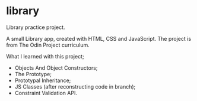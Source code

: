 # library

Library practice project.

A small Library app, created with HTML, CSS and JavaScript.
The project is from The Odin Project curriculum.

What I learned with this project;

- Objects And Object Constructors;
- The Prototype;
- Prototypal Inheritance;
- JS Classes (after reconstructing code in branch);
- Constraint Validation API.
